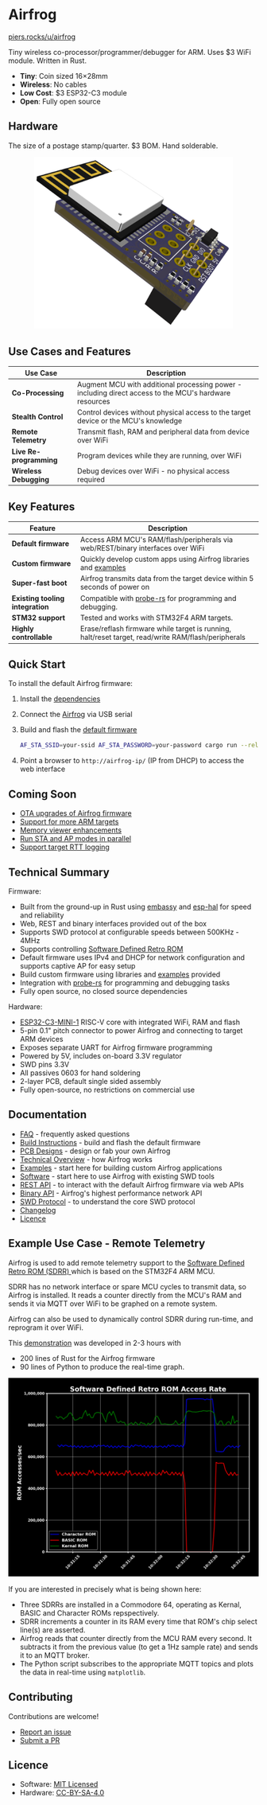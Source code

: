 # Airfrog

[piers.rocks/u/airfrog](https://piers.rocks/u/airfrog)

Tiny wireless co-processor/programmer/debugger for ARM.  Uses $3 WiFi module.  Written in Rust.

* **Tiny**: Coin sized 16×28mm
* **Wireless**: No cables
* **Low Cost**: $3 ESP32-C3 module
* **Open**: Fully open source

## Hardware

The size of a postage stamp/quarter.  $3 BOM.  Hand solderable.

<div align="center">
  <img src="docs/images/airfrog-rev-b-side.png" alt="Airfrog Rev B" width="400">
</div>

## Use Cases and Features

| Use Case | Description |
|----------|-------------|
| **Co-Processing** | Augment MCU with additional processing power - including direct access to the MCU's hardware resources |
| **Stealth Control**      | Control devices without physical access to the target device or the MCU's knowledge |
| **Remote Telemetry**     | Transmit flash, RAM and peripheral data from device over WiFi |
| **Live Re-programming**  | Program devices while they are running, over WiFi |
| **Wireless Debugging**   | Debug devices over WiFi - no physical access required |

## Key Features
| Feature | Description |
|---------|-------------|
| **Default firmware** | Access ARM MCU's RAM/flash/peripherals via web/REST/binary interfaces over WiFi |
| **Custom firmware** | Quickly develop custom apps using Airfrog libraries and [examples](examples/README.md) |
| **Super-fast boot** | Airfrog transmits data from the target device within 5 seconds of power on |
| **Existing tooling integration** | Compatible with [probe-rs](https://probe.rs/) for programming and debugging. |
| **STM32 support** | Tested and works with STM32F4 ARM targets. |
| **Highly controllable** | Erase/reflash firmware while target is running, halt/reset target, read/write RAM/flash/peripherals |

## Quick Start

To install the default Airfrog firmware:

1. Install the [dependencies](BUILD.md#dependencies)

2. Connect the [Airfrog](pcb/README.md) via USB serial

3. Build and flash the [default firmware](airfrog/README.md)
    ```bash
    AF_STA_SSID=your-ssid AF_STA_PASSWORD=your-password cargo run --release -p airfrog
    ```

4. Point a browser to `http://airfrog-ip/` (IP from DHCP) to access the web interface

## Coming Soon

* [OTA upgrades of Airfrog firmware](https://github.com/piersfinlayson/airfrog/issues/1)
* [Support for more ARM targets](https://github.com/piersfinlayson/airfrog/issues?q=is%3Aissue%20state%3Aopen%2011%20OR%2012%20OR%2013%20OR%2014)
* [Memory viewer enhancements](https://github.com/piersfinlayson/airfrog/issues/2)
* [Run STA and AP modes in parallel](https://github.com/piersfinlayson/airfrog/issues?q=is%3Aissue%20state%3Aopen%20%236%20OR%20%235%20OR%20%234)
* [Support target RTT logging](https://github.com/piersfinlayson/airfrog/issues/9)

## Technical Summary

Firmware:

* Built from the ground-up in Rust using [embassy](https://embassy.dev/) and [esp-hal](https://github.com/esp-rs/esp-hal) for speed and reliability
* Web, REST and binary interfaces provided out of the box
* Supports SWD protocol at configurable speeds between 500KHz - 4MHz
* Supports controlling [Software Defined Retro ROM](https://piers.rocks/u/sdrr)
* Default firmware uses IPv4 and DHCP for network configuration and supports captive AP for easy setup
* Build custom firmware using libraries and [examples](examples/README.md) provided
* Integration with [probe-rs](https://probe.rs/) for programming and debugging tasks
* Fully open source, no closed source dependencies

Hardware:

* [ESP32-C3-MINI-1](https://www.espressif.com/sites/default/files/documentation/esp32-c3-mini-1_datasheet_en.pdf) RISC-V core with integrated WiFi, RAM and flash
* 5-pin 0.1" pitch connector to power Airfrog and connecting to target ARM devices
* Exposes separate UART for Airfrog firmware programming
* Powered by 5V, includes on-board 3.3V regulator
* SWD pins 3.3V
* All passives 0603 for hand soldering
* 2-layer PCB, default single sided assembly
* Fully open-source, no restrictions on commercial use

## Documentation

* [FAQ](docs/FAQ.md) - frequently asked questions
* [Build Instructions](BUILD.md) - build and flash the default firmware
* [PCB Designs](pcb/README.md) - design or fab your own Airfrog
* [Technical Overview](docs/TECHNICAL.md) - how Airfrog works
* [Examples](examples/README.md) - start here for building custom Airfrog applications
* [Software](docs/SOFTWARE.md) - start here to use Airfrog with existing SWD tools
* [REST API](docs/API.md) - to interact with the default Airfrog firmware via web APIs
* [Binary API](docs/BINARY_API.md) - Airfrog's highest performance network API
* [SWD Protocol](docs/SWD.md) - to understand the core SWD protocol
* [Changelog](CHANGELOG.md)
* [Licence](LICENCE.md)

## Example Use Case - Remote Telemetry

Airfrog is used to add remote telemetry support to the [Software Defined Retro ROM (SDRR) ](https://piers.rocks/u/sdrr) which is based on the STM32F4 ARM MCU.

SDRR has no network interface or spare MCU cycles to transmit data, so Airfrog is installed.  It reads a counter directly from the MCU's RAM and sends it via MQTT over WiFi to be graphed on a remote system.

Airfrog can also be used to dynamically control SDRR during run-time, and reprogram it over WiFi.

This [demonstration](examples/mqtt.rs) was developed in 2-3 hours with
- 200 lines of Rust for the Airfrog firmware
- 90 lines of Python to produce the real-time graph.

![SDRR with Airfrog](docs/images/sdrr-mqtt.png)

If you are interested in precisely what is being shown here:
- Three SDRRs are installed in a Commodore 64, operating as Kernal, BASIC and Character ROMs repspectively.
- SDRR increments a counter in its RAM every time that ROM's chip select line(s) are asserted.
- Airfrog reads that counter directly from the MCU RAM every second.  It subtracts it from the previous value (to get a 1Hz sample rate) and sends it to an MQTT broker.
- The Python script subscribes to the appropriate MQTT topics and plots the data in real-time using `matplotlib`.

## Contributing

Contributions are welcome!
* [Report an issue](https://github.com/piersfinlayson/airfrog/issues)
* [Submit a PR](https://github.com/piersfinlayson/airfrog/pulls)

## Licence

* Software: [MIT Licensed](LICENCE#mit-license)
* Hardware: [CC-BY-SA-4.0](LICENCE#cc-by-sa-4.0)
